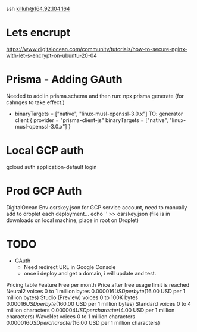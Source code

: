 ssh killuh@164.92.104.164


# Lets encrupt
https://www.digitalocean.com/community/tutorials/how-to-secure-nginx-with-let-s-encrypt-on-ubuntu-20-04

# Prisma - Adding GAuth
Needed to add in prisma.schema and then run: npx prisma generate (for cahnges to take effect.)

 - binaryTargets = ["native", "linux-musl-openssl-3.0.x"]
 TO:
    generator client {
        provider = "prisma-client-js"
        binaryTargets = ["native", "linux-musl-openssl-3.0.x"]
    }

# Local GCP auth
gcloud auth application-default login
# Prod GCP Auth
DigitalOcean Env osrskey.json for GCP service account, need to manually add to droplet each deployment...
echo '' >> osrskey.json (file is in downloads on local machine, place in root on Droplet)


# TODO

- GAuth
    - Need redirect URL in Google Console
    - once i deploy and get a domain, i will update and test.




Pricing table
Feature	Free per month	Price after free usage limit is reached
Neural2 voices	0 to 1 million bytes	    $0.000016 USD per byte      ($16.00 USD per 1 million bytes)
Studio (Preview) voices	0 to 100K bytes	    $0.00016 USD per byte       ($160.00 USD per 1 million bytes)
Standard voices	0 to 4 million characters	$0.000004 USD per character ($4.00 USD per 1 million characters)
WaveNet voices	0 to 1 million characters	$0.000016 USD per character ($16.00 USD per 1 million characters)